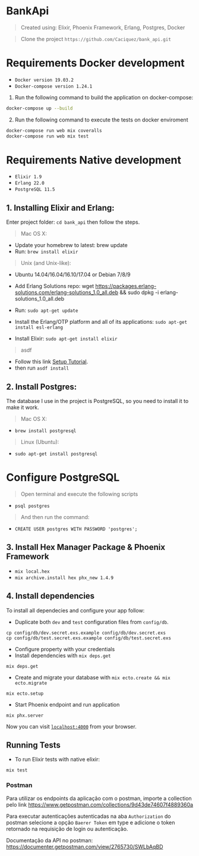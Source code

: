 # BankApi

> Created using: Elixir, Phoenix Framework, Erlang, Postgres, Docker

> Clone the project
  `https://github.com/Caciquez/bank_api.git`

# Requirements Docker development

- `Docker version 19.03.2`
- `Docker-compose version 1.24.1`

1. Run the following command to build the application on docker-compose:

```bash
docker-compose up --build
```

2. Run the following command to execute the tests on docker enviroment

```bash
docker-compose run web mix coveralls
docker-compose run web mix test
```

# Requirements Native development

- `Elixir 1.9`
- `Erlang 22.0`
- `PostgreSQL 11.5`

## 1. Installing Elixir and Erlang:

  Enter project folder: ``cd bank_api`` then follow the steps.

> Mac OS X:

  * Update your homebrew to latest: brew update
  * Run: ``brew install elixir``

> Unix (and Unix-like):

  * Ubuntu 14.04/16.04/16.10/17.04 or Debian 7/8/9

  * Add Erlang Solutions repo: wget https://packages.erlang-solutions.com/erlang-solutions_1.0_all.deb && sudo dpkg -i erlang-solutions_1.0_all.deb
  * Run: ``sudo apt-get update``
  * Install the Erlang/OTP platform and all of its applications: ``sudo apt-get install esl-erlang``
  * Install Elixir: ``sudo apt-get install elixir``

> asdf
  * Follow this link [Setup Tutorial](https://github.com/asdf-vm/asdf#setup).
  * then run 
  ``
  asdf install
  ``

## 2. Install Postgres:

The database I use in the project is PostgreSQL, so you need to install it to make it work.

> Mac OS X:

* ``brew install postgresql``

> Linux (Ubuntu):

* ``sudo apt-get install postgresql``

# Configure PostgreSQL

> Open terminal and execute the following scripts

* ``psql postgres``

> And then run the command:

* ``CREATE USER postgres WITH PASSWORD 'postgres';``


## 3. Install Hex Manager Package & Phoenix Framework

  * ``mix local.hex``
  * ``mix archive.install hex phx_new 1.4.9``

## 4. Install dependencies


To install all dependecies and configure your app follow:

  * Duplicate both `dev` and `test` configuration files from `config/db`.

  ```
  cp config/db/dev.secret.exs.example config/db/dev.secret.exs
  cp config/db/test.secret.exs.example config/db/test.secret.exs
  ```

  * Configure property with your credentials
  * Install dependencies with `mix deps.get`

  ```
  mix deps.get
  ```

  * Create and migrate your database with `mix ecto.create && mix ecto.migrate`

  ```
  mix ecto.setup
  ```

  * Start Phoenix endpoint and run application

  ```
  mix phx.server
  ```

Now you can visit [`localhost:4000`](http://localhost:4000) from your browser.

## Running Tests

  * To run Elixir tests with native elixir:

  ```
  mix test
  ```

### Postman

Para utilizar os endpoints da aplicação com o postman, importe a collection pelo link https://www.getpostman.com/collections/9d43de74607f4889360a

Para executar autenticações autenticadas na aba `Authorization` do postman selecione a opção `Baerer Token` em type e adicione o token retornado na requisição de login ou autenticação.

Documentação da API no postman: https://documenter.getpostman.com/view/2765730/SWLbAqBD